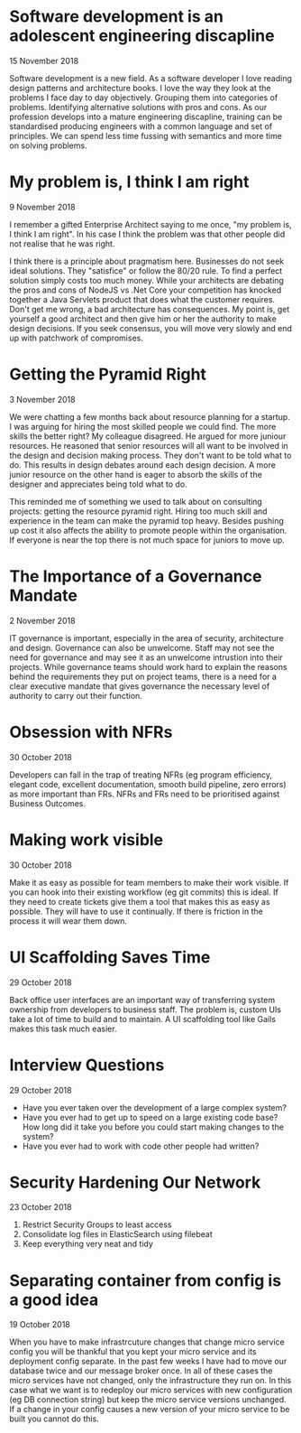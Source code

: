 # Software development is an adolescent engineering discapline

15 November 2018

Software development is a new field. As a software developer I love reading design patterns and architecture books. I love the way they look at the problems I face day to day objectively. Grouping them into categories of problems. Identifying alternative solutions with pros and cons. As our profession develops into a mature engineering discapline, training can be standardised producing engineers with a common language and set of principles. We can spend less time fussing with semantics and more time on solving problems.

# My problem is, I think I am right

9 November 2018

I remember a gifted Enterprise Architect saying to me once, "my problem is, I think I am right". In his case I think the problem was that other people did not realise that he was right.

I think there is a principle about pragmatism here. Businesses do not seek ideal solutions. They "satisfice" or follow the 80/20 rule. To find a perfect solution simply costs too much money. While your architects are debating the pros and cons of NodeJS vs .Net Core your competition has knocked together a Java Servlets product that does what the customer requires. Don't get me wrong, a bad architecture has consequences. My point is, get yourself a good architect and then give him or her the authority to make design decisions. If you seek consensus, you will move very slowly and end up with patchwork of compromises.

# Getting the Pyramid Right

3 November 2018

We were chatting a few months back about resource planning for a startup. I was arguing for hiring the most skilled people we could find. The more skills the better right? My colleague disagreed. He argued for more juniour resources. He reasoned that senior resources will all want to be involved in the design and decision making process. They don't want to be told what to do. This results in design debates around each design decision. A more junior resource on the other hand is eager to absorb the skills of the designer and appreciates being told what to do. 

This reminded me of something we used to talk about on consulting projects: getting the resource pyramid right. Hiring too much skill and experience in the team can make the pyramid top heavy. Besides pushing up cost it also affects the ability to promote people within the organisation. If everyone is near the top there is not much space for juniors to move up.

# The Importance of a Governance Mandate

2 November 2018

IT governance is important, especially in the area of security, architecture and design. Governance can also be unwelcome. Staff may not see the need for governance and may see it as an unwelcome intrustion into their projects. While governance teams should work hard to explain the reasons behind the requirements they put on project teams, there is a need for a clear executive mandate that gives governance the necessary level of authority to carry out their function.

# Obsession with NFRs

30 October 2018

Developers can fall in the trap of treating NFRs (eg program efficiency, elegant code, excellent documentation, smooth build pipeline, zero errors) as more important than FRs. NFRs and FRs need to be prioritised against Business Outcomes.

# Making work visible

30 October 2018

Make it as easy as possible for team members to make their work visible. If you can hook into their existing workflow (eg git commits) this is ideal. If they need to create tickets give them a tool that makes this as easy as possible. They will have to use it continually. If there is friction in the process it will wear them down.

# UI Scaffolding Saves Time

29 October 2018

Back office user interfaces are an important way of transferring system ownership from developers to business staff. The problem is, custom UIs take a lot of time to build and to maintain. A UI scaffolding tool like Gails makes this task much easier.

# Interview Questions

29 October 2018

* Have you ever taken over the development of a large complex system?
* Have you ever had to get up to speed on a large existing code base? How long did it take you before you could start making changes to the system?
* Have you ever had to work with code other people had written?


# Security Hardening Our Network

23 October 2018

1. Restrict Security Groups to least access
1. Consolidate log files in ElasticSearch using filebeat
1. Keep everything very neat and tidy

# Separating container from config is a good idea

19 October 2018

When you have to make infrastrcuture changes that change micro service config you will be thankful that you kept your micro service and its deployment config separate. In the past few weeks I have had to move our database twice and our message broker once. In all of these cases the micro services have not changed, only the infrastructure they run on. In this case what we want is to redeploy our micro services with new configuration (eg DB connection string) but keep the micro service versions unchanged. If a change in your config causes a new version of your micro service to be built you cannot do this.


